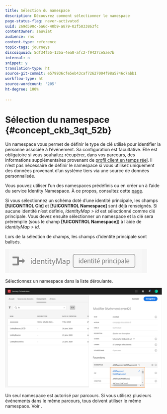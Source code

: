```yaml
---
title: Sélection du namespace
description: Découvrez comment sélectionner le namespace
page-status-flag: never-activated
uuid: 269d590c-5a6d-40b9-a879-02f5033863fc
contentOwner: sauviat
audience: rns
content-type: reference
topic-tags: journeys
discoiquuid: 5df34f55-135a-4ea8-afc2-f9427ce5ae7b
internal: n
snippet: y
translation-type: ht
source-git-commit: e579936cfe5eb43caf72627004f98a5746c7abb1
workflow-type: ht
source-wordcount: '205'
ht-degree: 100%

---
```



# Sélection du namespace {#concept_ckb_3qt_52b}

Un namespace vous permet de définir le type de clé utilisé pour identifier la personne associée à l’événement. Sa configuration est facultative. Elle est obligatoire si vous souhaitez récupérer, dans vos parcours, des informations supplémentaires provenant de [profil client en temps réel](https://docs.adobe.com/content/help/fr-FR/experience-platform/profile/home.html). Il n’est pas nécessaire de définir le namespace si vous utilisez uniquement des données provenant d’un système tiers via une source de données personnalisée.

Vous pouvez utiliser l’un des namespaces prédéfinis ou en créer un à l’aide du service Identity Namespace. À ce propos, consultez cette [page](https://docs.adobe.com/content/help/fr-FR/experience-platform/identity/home.html).

Si vous sélectionnez un schéma doté d’une identité principale, les champs **[!UICONTROL Clé]** et **[!UICONTROL Namespace]** sont déjà renseignés. Si aucune identité n’est définie, _identityMap > id_ est sélectionné comme clé principale. Vous devez ensuite sélectionner un namespace et la clé sera préremplie (sous le champ **[!UICONTROL Namespace]**) à l’aide de _identityMap > id_.

Lors de la sélection de champs, les champs d’identité principale sont balisés.

![](../assets/primary-identity.png)


Sélectionnez un namespace dans la liste déroulante.

![](../assets/journey17.png)

Un seul namespace est autorisé par parcours. Si vous utilisez plusieurs événements dans le même parcours, tous doivent utiliser le même namespace. Voir [](../building-journeys/journey.md).
